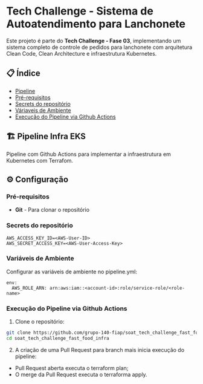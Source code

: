 # Tech Challenge - Sistema de Autoatendimento para Lanchonete

Este projeto é parte do **Tech Challenge - Fase 03**, implementando um sistema completo de controle de pedidos para lanchonete com arquitetura Clean Code, Clean Architecture e infraestrutura Kubernetes.

## 📋 Índice

- [Pipeline](#-pipeline)
- [Pré-requisitos](#-pre-requisitos)
- [Secrets do repositório](#-secrets-do-repositorio)
- [Váriaveis de Ambiente](#-variaveis-de-ambiente)
- [Execução do Pipeline via Github Actions](#-execucaoo-do-pipeline-via-github-actions)


## 🏗️ Pipeline Infra EKS

Pipeline com Github Actions para implementar a infraestrutura em Kubernetes com Terrafom.

## ⚙️ Configuração

### Pré-requisitos

- **Git** - Para clonar o repositório

### Secrets do repositório
```
AWS_ACCESS_KEY_ID=<AWS-User-ID>
AWS_SECRET_ACCESS_KEY=<AWS-User-Access-Key>
```

### Variáveis de Ambiente

Configurar as variáveis de ambiente no pipeline.yml:

```env
env:
  AWS_ROLE_ARN: arn:aws:iam::<account-id>:role/service-role/<role-name>
```

### Execução do Pipeline via Github Actions

1. Clone o repositório:
```bash
git clone https://github.com/grupo-140-fiap/soat_tech_challenge_fast_food_infra.git
cd soat_tech_challenge_fast_food_infra
```
2. A criação de uma Pull Request para branch mais inicia execução do pipeline:
- Pull Request aberta executa o terraform plan;
- O merge da Pull Request executa o terraforma apply.
